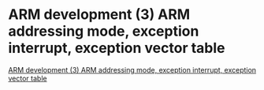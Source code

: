 # ARM development (3) ARM addressing mode, exception interrupt, exception vector table
[ARM development (3) ARM addressing mode, exception interrupt, exception vector table](https://aiwithcloud.com/2022/09/19/arm_development_3_arm_addressing_mode_exception_interrupt_exception_vector_table/)